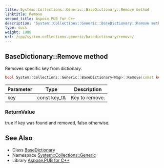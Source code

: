 ```yaml
---
title: System::Collections::Generic::BaseDictionary::Remove method
linktitle: Remove
second_title: Aspose.PUB for C++
description: 'System::Collections::Generic::BaseDictionary::Remove method. Removes specific key from dictionary in C++.'
type: docs
weight: 1900
url: /cpp/system.collections.generic/basedictionary/remove/
---
```

## BaseDictionary::Remove method


Removes specific key from dictionary.

```cpp
bool System::Collections::Generic::BaseDictionary<Map>::Remove(const key_t &key) override
```


| Parameter | Type | Description |
| --- | --- | --- |
| key | const key_t\& | Key to remove. |

### ReturnValue

true if key was found and removed, false otherwise.

## See Also

* Class [BaseDictionary](../)
* Namespace [System::Collections::Generic](../../)
* Library [Aspose.PUB for C++](../../../)
